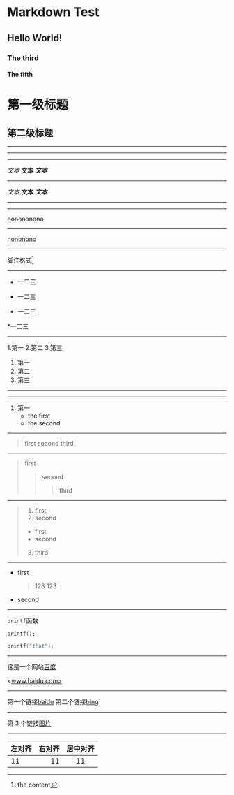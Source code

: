 <!--markdown基本语法-->

<!--第一级标题-->

# Markdown Test

<!--第二级标题-->

## Hello World!

<!--第三级标题-->

### The third

<!--第四级标题-->

#### The fifth

<!--同样可用“=”表示第一级标题，用“-”表示第二级标题-->

第一级标题
===========

第二级标题
-----------

*********

*********

*********

<!--文本的变动的两种方式“*”和“-”-->

*文本*
**文本**
***文本***

******

_文本_
__文本__
___文本___

<!--分割符的两种形式-->

-----------

***********

<!--删除线-->

~~nonononono~~

***********

<!--下划线-->

<u>nononono</u>

***********

<!--脚注-->

脚注格式[^脚注]

[^脚注]:the content

***********

<!--列表-->

* 一二三
+ 一二三
- 一二三

*一二三

*****

1.第一
2.第二
3.第三

1. 第一
2. 第二
3. 第三

**********

<!--另一种注释方式-->

[//]: # (这是一段被注释的文字)

**********

<!--列表嵌套-->

1. 第一
   - the first
   - the second

**********

<!--区块-->

> first
> second
> third

***********

<!--嵌套区块-->

> first
> 
> > second
> > 
> > > third

*************

<!--区块列表-->

> 1. first
> 2. second
> + first
> + second
> 3. third

************

+ first 
  
  > 123
  > 123
- second

*********

<!--代码-->

`printf`函数

    printf();

```cpp
printf("that");
```

***********

<!--网址的两种方式-->

这是一个网站[百度](www.baidu.com)

<www.baidu.com>

************

<!--高级链接--><!--高级链接失效？-->

第一个链接[baidu][1]
第二个链接[bing][2]

[1]:www.baidu.com
[2]:www.bing.com



************

<!--图片-->

<!--
![alt 图片1](1.png)
-->

第 3 个链接[图片][3]

[3]:1.png

*************

<!--表格-->

| 左对齐 | 右对齐 | 居中对齐 |
|:--- | ---:|:----:|
| 11  | 11  | 11   |

